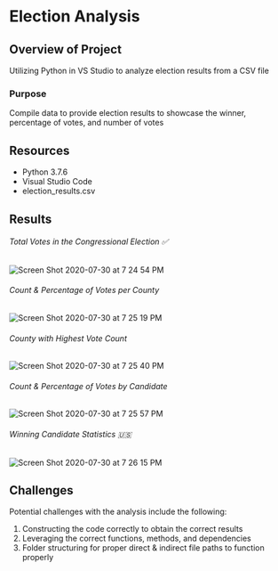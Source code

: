 # Election Analysis

## Overview of Project
Utilizing Python in VS Studio to analyze election results from a CSV file

### Purpose
Compile data to provide election results to showcase the winner, percentage of votes, and number of votes

## Resources
- Python 3.7.6
- Visual Studio Code
- election_results.csv

## Results

###### Total Votes in the Congressional Election :white_check_mark:

![Screen Shot 2020-07-30 at 7 24 54 PM](https://user-images.githubusercontent.com/67982071/88984241-17d7bd80-d29b-11ea-9481-2dae1a7a18e2.png)

###### Count & Percentage of Votes per County

![Screen Shot 2020-07-30 at 7 25 19 PM](https://user-images.githubusercontent.com/67982071/88984444-9b91aa00-d29b-11ea-8ce3-39d9698b529f.png)

###### County with Highest Vote Count

![Screen Shot 2020-07-30 at 7 25 40 PM](https://user-images.githubusercontent.com/67982071/88984584-f62b0600-d29b-11ea-9f0c-facba03825fa.png)

###### Count & Percentage of Votes by Candidate

![Screen Shot 2020-07-30 at 7 25 57 PM](https://user-images.githubusercontent.com/67982071/88984585-f6c39c80-d29b-11ea-846e-aa4dfa96ce2c.png)

###### Winning Candidate Statistics :us:

![Screen Shot 2020-07-30 at 7 26 15 PM](https://user-images.githubusercontent.com/67982071/88984586-f6c39c80-d29b-11ea-903b-434c2684702a.png)



## Challenges
Potential challenges with the analysis include the following:
1. Constructing the code correctly to obtain the correct results
2. Leveraging the correct functions, methods, and dependencies 
3. Folder structuring for proper direct & indirect file paths to function properly
